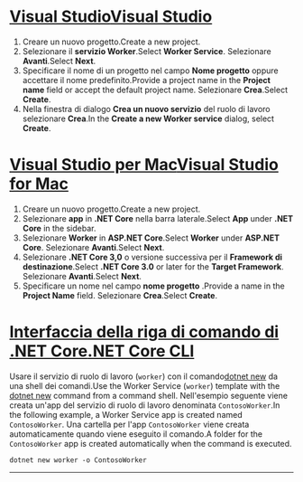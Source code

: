 # <a name="visual-studio"></a>[<span data-ttu-id="20856-101">Visual Studio</span><span class="sxs-lookup"><span data-stu-id="20856-101">Visual Studio</span></span>](#tab/visual-studio)

1. <span data-ttu-id="20856-102">Creare un nuovo progetto.</span><span class="sxs-lookup"><span data-stu-id="20856-102">Create a new project.</span></span>
1. <span data-ttu-id="20856-103">Selezionare il **servizio Worker**.</span><span class="sxs-lookup"><span data-stu-id="20856-103">Select **Worker Service**.</span></span> <span data-ttu-id="20856-104">Selezionare **Avanti**.</span><span class="sxs-lookup"><span data-stu-id="20856-104">Select **Next**.</span></span>
1. <span data-ttu-id="20856-105">Specificare il nome di un progetto nel campo **Nome progetto** oppure accettare il nome predefinito.</span><span class="sxs-lookup"><span data-stu-id="20856-105">Provide a project name in the **Project name** field or accept the default project name.</span></span> <span data-ttu-id="20856-106">Selezionare **Crea**.</span><span class="sxs-lookup"><span data-stu-id="20856-106">Select **Create**.</span></span>
1. <span data-ttu-id="20856-107">Nella finestra di dialogo **Crea un nuovo servizio** del ruolo di lavoro selezionare **Crea**.</span><span class="sxs-lookup"><span data-stu-id="20856-107">In the **Create a new Worker service** dialog, select **Create**.</span></span>

# <a name="visual-studio-for-mac"></a>[<span data-ttu-id="20856-108">Visual Studio per Mac</span><span class="sxs-lookup"><span data-stu-id="20856-108">Visual Studio for Mac</span></span>](#tab/visual-studio-mac)

1. <span data-ttu-id="20856-109">Creare un nuovo progetto.</span><span class="sxs-lookup"><span data-stu-id="20856-109">Create a new project.</span></span>
1. <span data-ttu-id="20856-110">Selezionare **app** in **.NET Core** nella barra laterale.</span><span class="sxs-lookup"><span data-stu-id="20856-110">Select **App** under **.NET Core** in the sidebar.</span></span>
1. <span data-ttu-id="20856-111">Selezionare **Worker** in **ASP.NET Core**.</span><span class="sxs-lookup"><span data-stu-id="20856-111">Select **Worker** under **ASP.NET Core**.</span></span> <span data-ttu-id="20856-112">Selezionare **Avanti**.</span><span class="sxs-lookup"><span data-stu-id="20856-112">Select **Next**.</span></span>
1. <span data-ttu-id="20856-113">Selezionare **.NET Core 3,0** o versione successiva per il **Framework di destinazione**.</span><span class="sxs-lookup"><span data-stu-id="20856-113">Select **.NET Core 3.0** or later for the **Target Framework**.</span></span> <span data-ttu-id="20856-114">Selezionare **Avanti**.</span><span class="sxs-lookup"><span data-stu-id="20856-114">Select **Next**.</span></span>
1. <span data-ttu-id="20856-115">Specificare un nome nel campo **nome progetto** .</span><span class="sxs-lookup"><span data-stu-id="20856-115">Provide a name in the **Project Name** field.</span></span> <span data-ttu-id="20856-116">Selezionare **Crea**.</span><span class="sxs-lookup"><span data-stu-id="20856-116">Select **Create**.</span></span>

# <a name="net-core-cli"></a>[<span data-ttu-id="20856-117">Interfaccia della riga di comando di .NET Core</span><span class="sxs-lookup"><span data-stu-id="20856-117">.NET Core CLI</span></span>](#tab/netcore-cli)

<span data-ttu-id="20856-118">Usare il servizio di ruolo di lavoro (`worker`) con il comando[dotnet new](/dotnet/core/tools/dotnet-new) da una shell dei comandi.</span><span class="sxs-lookup"><span data-stu-id="20856-118">Use the Worker Service (`worker`) template with the [dotnet new](/dotnet/core/tools/dotnet-new) command from a command shell.</span></span> <span data-ttu-id="20856-119">Nell'esempio seguente viene creata un'app del servizio di ruolo di lavoro denominata `ContosoWorker`.</span><span class="sxs-lookup"><span data-stu-id="20856-119">In the following example, a Worker Service app is created named `ContosoWorker`.</span></span> <span data-ttu-id="20856-120">Una cartella per l'app `ContosoWorker` viene creata automaticamente quando viene eseguito il comando.</span><span class="sxs-lookup"><span data-stu-id="20856-120">A folder for the `ContosoWorker` app is created automatically when the command is executed.</span></span>

```dotnetcli
dotnet new worker -o ContosoWorker
```

---
